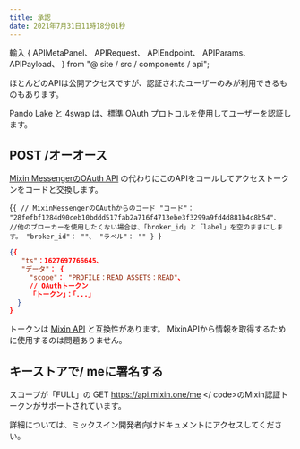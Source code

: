 ```yaml
---
title: 承認
date: 2021年7月31日11時18分01秒
---
```


輸入 { APIMetaPanel、 APIRequest、 APIEndpoint、 APIParams、 APIPayload、 } from "@ site / src / components / api";

ほとんどのAPIは公開アクセスですが、認証されたユーザーのみが利用できるものもあります。

Pando Lake と 4swap は、標準 OAuth プロトコルを使用してユーザーを認証します。

## POST /オーオース

[Mixin MessengerのOAuth API](https://developers.mixin.one/docs/api/oauth/oauth#get-access-token) の代わりにこのAPIをコールしてアクセストークンをコードと交換します。

<APIEndpoint base="https://api.4swap.org/api" url="/oauth" />

<APIMetaPanel /><APIPayload>{`{ // MixinMessengerのOAuthからのコード "コード"： "28fefbf1284d90ceb10bddd517fab2a716f4713ebe3f3299a9fd4d881b4c8b54"、 //他のブローカーを使用したくない場合は、「broker_id」と「label」を空のままにします。 "broker_id"： ""、 "ラベル"： "" } `}</APIPayload>

<APIRequest title="アクセストークンを交換" method="POST" isPublic base="https://api.4swap.org/api" url='/oauth --data PAYLOAD' />

```json title="Response"
{{
   "ts"：1627697766645、
   "データ"： {
     "scope"： "PROFILE：READ ASSETS：READ"、
     // OAuthトークン
     「トークン」：「...」
  }
}
```

トークンは [Mixin API](https://developers.mixin.one/docs/api/guide) と互換性があります。 MixinAPIから情報を取得するために使用するのは問題ありません。

## キーストアで/ meに署名する

スコープが「FULL」の GET https://api.mixin.one/me </ code>のMixin認証トークンがサポートされています。</p>

<p spaces-before="0">詳細については、<ahref = "https://developers.mixin.one/docs/api/guide#signing">ミックスイン開発者向けドキュメント</a>にアクセスしてください。</p>

